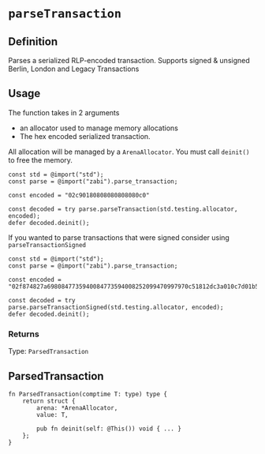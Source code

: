 # `parseTransaction`

## Definition
Parses a serialized RLP-encoded transaction. Supports signed & unsigned Berlin, London and Legacy Transactions

## Usage

The function takes in 2 arguments

- an allocator used to manage memory allocations
- The hex encoded serialized transaction.

All allocation will be managed by a `ArenaAllocator`. You must call `deinit()` to free the memory.

```zig
const std = @import("std");
const parse = @import("zabi").parse_transaction;

const encoded = "02c90180808080808080c0"

const decoded = try parse.parseTransaction(std.testing.allocator, encoded);
defer decoded.deinit();
```

If you wanted to parse transactions that were signed consider using `parseTransactionSigned`

```zig
const std = @import("std");
const parse = @import("zabi").parse_transaction;

const encoded = "02f874827a6980847735940084773594008252099470997970c51812dc3a010c7d01b50e0d17dc79c8880de0b6b3a764000080c001a0d4d68c02302962fa53289fda5616c9e19a9d63b3956d63d177097143b2093e3ea025e1dd76721b4fc48eb5e2f91bf9132699036deccd45b3fa9d77b1d9b7628fb2"

const decoded = try parse.parseTransactionSigned(std.testing.allocator, encoded);
defer decoded.deinit();
```

### Returns

Type: `ParsedTransaction`

## ParsedTransaction

```zig
fn ParsedTransaction(comptime T: type) type {
    return struct {
        arena: *ArenaAllocator,
        value: T,

        pub fn deinit(self: @This()) void { ... }
    };
}
```
